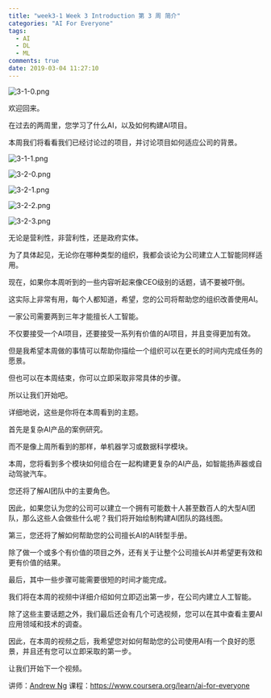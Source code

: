 ```yaml
---
title: "week3-1 Week 3 Introduction 第 3 周 简介"
categories: "AI For Everyone"
tags:
  - AI
  - DL
  - ML
comments: true
date: 2019-03-04 11:27:10
---
```


![3-1-0.png](https://upload-images.jianshu.io/upload_images/910914-8c041b1cafd38f6b.png?imageMogr2/auto-orient/strip%7CimageView2/2/w/1240)

欢迎回来。

在过去的两周里，您学习了什么AI，以及如何构建AI项目。

本周我们将看看我们已经讨论过的项目，并讨论项目如何适应公司的背景。

<!--more-->

![3-1-1.png](https://upload-images.jianshu.io/upload_images/910914-9303e94d5cca338f.png?imageMogr2/auto-orient/strip%7CimageView2/2/w/1240)

![3-2-0.png](https://upload-images.jianshu.io/upload_images/910914-be74623d47a744ec.png?imageMogr2/auto-orient/strip%7CimageView2/2/w/1240)

![3-2-1.png](https://upload-images.jianshu.io/upload_images/910914-7ddc936b0a697408.png?imageMogr2/auto-orient/strip%7CimageView2/2/w/1240)

![3-2-2.png](https://upload-images.jianshu.io/upload_images/910914-4533e9f71df90901.png?imageMogr2/auto-orient/strip%7CimageView2/2/w/1240)

![3-2-3.png](https://upload-images.jianshu.io/upload_images/910914-cc7c1bb0397c2b76.png?imageMogr2/auto-orient/strip%7CimageView2/2/w/1240)

无论是营利性，非营利性，还是政府实体。

为了具体起见，无论你在哪种类型的组织，我都会谈论为公司建立人工智能同样适用。

现在，如果你本周听到的一些内容听起来像CEO级别的话题，请不要被吓倒。

这实际上非常有用，每个人都知道，希望，您的公司将帮助您的组织改善使用AI。

一家公司需要两到三年才能擅长人工智能。

不仅要接受一个AI项目，还要接受一系列有价值的AI项目，并且变得更加有效。

但是我希望本周做的事情可以帮助你描绘一个组织可以在更长的时间内完成任务的愿景。

但也可以在本周结束，你可以立即采取非常具体的步骤。

所以让我们开始吧。

详细地说，这些是你将在本周看到的主题。

首先是复杂AI产品的案例研究。

而不是像上周所看到的那样，单机器学习或数据科学模块。

本周，您将看到多个模块如何组合在一起构建更复杂的AI产品，如智能扬声器或自动驾驶汽车。

您还将了解AI团队中的主要角色。

因此，如果您认为您的公司可以建立一个拥有可能数十人甚至数百人的大型AI团队，那么这些人会做些什么呢？我们将开始绘制构建AI团队的路线图。

第三，您还将了解如何帮助您的公司擅长AI的AI转型手册。

除了做一个或多个有价值的项目之外，还有关于让整个公司擅长AI并希望更有效和更有价值的结果。

最后，其中一些步骤可能需要很短的时间才能完成。

我们将在本周的视频中详细介绍如何立即迈出第一步，在公司内建立人工智能。

除了这些主要话题之外，我们最后还会有几个可选视频，您可以在其中查看主要AI应用领域和技术的调查。

因此，在本周的视频之后，我希望您对如何帮助您的公司使用AI有一个良好的愿景，并且还有您可以立即采取的第一步。

让我们开始下一个视频。

讲师：[Andrew Ng](https://www.coursera.org/instructor/andrewng)
课程：<https://www.coursera.org/learn/ai-for-everyone>
